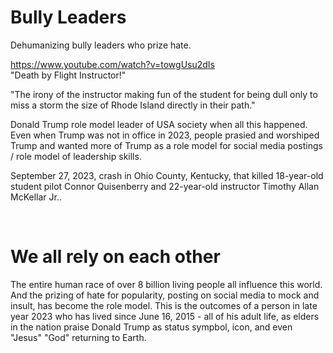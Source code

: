 # Bully Leaders

Dehumanizing bully leaders who prize hate.

https://www.youtube.com/watch?v=towgUsu2dIs     
"Death by Flight Instructor!"

"The irony of the instructor making fun of the student for being dull only to miss a storm the size of Rhode Island directly in their path."

Donald Trump role model leader of USA society when all this happened. Even when Trump was not in office in 2023, people prasied and worshiped Trump and wanted more of Trump as a role model for social media postings / role model of leadership skills.

September 27, 2023, crash in Ohio County, Kentucky, that killed 18-year-old student pilot Connor Quisenberry and 22-year-old instructor Timothy Allan McKellar Jr..

&nbsp;

# We all rely on each other

The entire human race of over 8 billion living people all influence this world. And the prizing of hate for popularity, posting on social media to mock and insult, has become the role model. This is the outcomes of a person in late year 2023 who has lived since June 16, 2015 - all of his adult life, as elders in the nation praise Donald Trump as status sympbol, icon, and even "Jesus" "God" returning to Earth.
